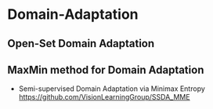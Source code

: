 # Domain-Adaptation
##    Open-Set Domain Adaptation
##    MaxMin method for Domain Adaptation
* Semi-supervised Domain Adaptation via Minimax Entropy https://github.com/VisionLearningGroup/SSDA_MME
